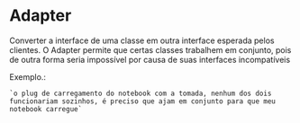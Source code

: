 # Adapter

Converter a interface de uma classe em outra interface esperada pelos clientes. O Adapter permite que certas classes trabalhem em conjunto, pois de outra forma seria impossível por causa de suas interfaces incompatíveis

Exemplo.:

    `o plug de carregamento do notebook com a tomada, nenhum dos dois funcionariam sozinhos, é preciso que ajam em conjunto para que meu notebook carregue`